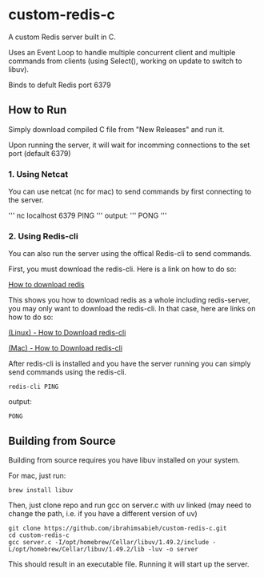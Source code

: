 # custom-redis-c

A custom Redis server built in C.

Uses an Event Loop to handle multiple concurrent client and multiple commands from clients (using Select(), working on update to switch to libuv).

Binds to defult Redis port 6379

## How to Run

Simply download compiled C file from "New Releases" and run it.

Upon running the server, it will wait for incomming connections to the set port (default 6379)

### 1. Using Netcat

You can use netcat (nc for mac) to send commands by first connecting to the server.

'''
nc localhost 6379
PING
'''
output:
'''
PONG
'''

### 2. Using Redis-cli

You can also run the server using the offical Redis-cli to send commands.

First, you must download the redis-cli. Here is a link on how to do so:

[How to download redis](https://redis.io/docs/latest/operate/oss_and_stack/install/install-redis/)

This shows you how to download redis as a whole including redis-server, you may only want to download the redis-cli.
In that case, here are links on how to do so:

[(Linux) - How to Download redis-cli](https://www.baeldung.com/linux/redis-client-alone-installation)

[(Mac) - How to Download redis-cli](https://medium.com/nioya/how-to-install-redis-cli-on-mac-os-x-via-homebrew-without-redis-installation-46d9178ceaa8)

After redis-cli is installed and you have the server running you can simply send commands using the redis-cli.

```
redis-cli PING
```
output:
```
PONG
```

## Building from Source

Building from source requires you have libuv installed on your system.

For mac, just run:
```
brew install libuv
```

Then, just clone repo and run gcc on server.c with uv linked (may need to change the path, i.e. if you have a different version of uv)

```
git clone https://github.com/ibrahimsabieh/custom-redis-c.git
cd custom-redis-c
gcc server.c -I/opt/homebrew/Cellar/libuv/1.49.2/include -L/opt/homebrew/Cellar/libuv/1.49.2/lib -luv -o server
```

This should result in an executable file. Running it will start up the server.
